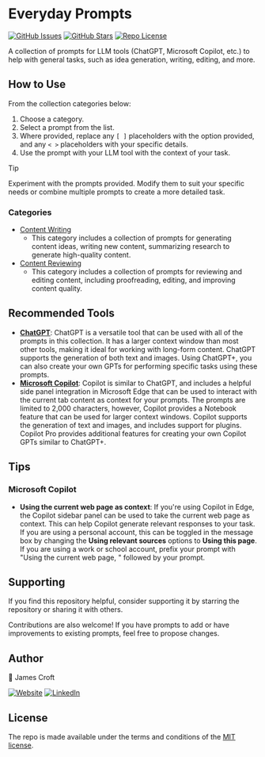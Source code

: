 # Everyday Prompts

[![GitHub Issues][badge_issues]][link_issues]
[![GitHub Stars][badge_repo_stars]][link_repo]
[![Repo License][badge_license]][link_repo]

A collection of prompts for LLM tools (ChatGPT, Microsoft Copilot, etc.) to help with general tasks, such as idea generation, writing, editing, and more.

## How to Use

From the collection categories below:

1. Choose a category.
2. Select a prompt from the list.
3. Where provided, replace any `[ ]` placeholders with the option provided, and any `< >` placeholders with your specific details.
4. Use the prompt with your LLM tool with the context of your task.

> [!TIP]
> Experiment with the prompts provided. Modify them to suit your specific needs or combine multiple prompts to create a more detailed task.

### Categories

- [Content Writing](Content-Writing.md)
  - This category includes a collection of prompts for generating content ideas, writing new content, summarizing research to generate high-quality content.
- [Content Reviewing](Content-Reviewing.md)
  - This category includes a collection of prompts for reviewing and editing content, including proofreading, editing, and improving content quality.

## Recommended Tools

- [**ChatGPT**](https://chat.openai.com/): ChatGPT is a versatile tool that can be used with all of the prompts in this collection. It has a larger context window than most other tools, making it ideal for working with long-form content. ChatGPT supports the generation of both text and images. Using ChatGPT+, you can also create your own GPTs for performing specific tasks using these prompts.
- [**Microsoft Copilot**](https://copilot.microsoft.com/): Copilot is similar to ChatGPT, and includes a helpful side panel integration in Microsoft Edge that can be used to interact with the current tab content as context for your prompts. The prompts are limited to 2,000 characters, however, Copilot provides a Notebook feature that can be used for larger context windows. Copilot supports the generation of text and images, and includes support for plugins. Copilot Pro provides additional features for creating your own Copilot GPTs similar to ChatGPT+.

## Tips

### Microsoft Copilot

- **Using the current web page as context**: If you're using Copilot in Edge, the Copilot sidebar panel can be used to take the current web page as context. This can help Copilot generate relevant responses to your task. If you are using a personal account, this can be toggled in the message box by changing the **Using relevant sources** options to **Using this page**. If you are using a work or school account, prefix your prompt with "Using the current web page, " followed by your prompt.

## Supporting

If you find this repository helpful, consider supporting it by starring the repository or sharing it with others.

Contributions are also welcome! If you have prompts to add or have improvements to existing prompts, feel free to propose changes.

## Author

👤 James Croft

[![Website][badge_blog]][link_blog]
[![LinkedIn][badge_linkedin]][link_linkedin]

## License

The repo is made available under the terms and conditions of the [MIT license](LICENSE).

[badge_blog]: https://img.shields.io/badge/blog-jamesmcroft.co.uk-blue?style=for-the-badge
[badge_linkedin]: https://img.shields.io/badge/LinkedIn-jmcroft-blue?style=for-the-badge&logo=linkedin
[badge_license]: https://img.shields.io/github/license/jamesmcroft/everyday-prompts?style=for-the-badge
[badge_issues]: https://img.shields.io/github/issues/jamesmcroft/everyday-prompts?style=for-the-badge
[badge_repo_stars]: https://img.shields.io/github/stars/jamesmcroft/everyday-prompts?logo=github&style=for-the-badge
[link_blog]: https://www.jamescroft.co.uk/
[link_linkedin]: https://www.linkedin.com/in/jmcroft
[link_issues]: https://github.com/jamesmcroft/everyday-prompts/issues
[link_repo]: https://github.com/jamesmcroft/everyday-prompts
